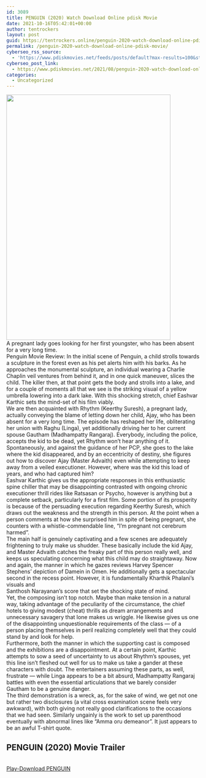 ```yaml
---
id: 3089
title: PENGUIN (2020) Watch Download Online pdisk Movie
date: 2021-10-16T05:42:01+00:00
author: tentrockers
layout: post
guid: https://tentrockers.online/penguin-2020-watch-download-online-pdisk-movie/
permalink: /penguin-2020-watch-download-online-pdisk-movie/
cyberseo_rss_source:
  - 'https://www.pdiskmovies.net/feeds/posts/default?max-results=100&start-index=901'
cyberseo_post_link:
  - https://www.pdiskmovies.net/2021/08/penguin-2020-watch-download-online.html
categories:
  - Uncategorized
---
```

<div class="separator">
  <a href="https://1.bp.blogspot.com/-wZEp82KPDks/YR_-5sjzSMI/AAAAAAAAAUA/13j4s19MC54AdS4UXSaRcrmJn0OHy7UogCLcBGAsYHQ/s1618/p.jpg" imageanchor="1"><img loading="lazy" border="0" data-original-height="1618" data-original-width="1080" height="640" src="https://1.bp.blogspot.com/-wZEp82KPDks/YR_-5sjzSMI/AAAAAAAAAUA/13j4s19MC54AdS4UXSaRcrmJn0OHy7UogCLcBGAsYHQ/w428-h640/p.jpg" width="428" /></a>
</div>

<div>
  <div>
    <span>A pregnant lady goes looking for her first youngster, who has been absent for a very long time.&nbsp;</span>
  </div>
  
  <div>
    <span>Penguin Movie Review: In the initial scene of Penguin, a child strolls towards a sculpture in the forest even as his pet alerts him with his barks. As he approaches the monumental sculpture, an individual wearing a Charlie Chaplin veil ventures from behind it, and in one quick maneuver, slices the child. The killer then, at that point gets the body and strolls into a lake, and for a couple of moments all that we see is the striking visual of a yellow umbrella lowering into a dark lake. With this shocking stretch, chief Eashvar Karthic sets the mind-set of his film viably.&nbsp;</span>
  </div>
  
  <div>
    <span>We are then acquainted with Rhythm (Keerthy Suresh), a pregnant lady, actually conveying the blame of letting down her child, Ajay, who has been absent for a very long time. The episode has reshaped her life, obliterating her union with Raghu (Linga), yet additionally driving her to her current spouse Gautham (Madhampatty Rangaraj). Everybody, including the police, accepts the kid to be dead, yet Rhythm won&#8217;t hear anything of it. Spontaneously, and against the guidance of her PCP, she goes to the lake where the kid disappeared, and by an eccentricity of destiny, she figures out how to discover Ajay (Master Advaith) even while attempting to keep away from a veiled executioner. However, where was the kid this load of years, and who had captured him?&nbsp;</span>
  </div>
  
  <div>
    <span>Eashvar Karthic gives us the appropriate responses in this enthusiastic spine chiller that may be disappointing contrasted with ongoing chronic executioner thrill rides like Ratsasan or Psycho, however is anything but a complete setback, particularly for a first film. Some portion of its prosperity is because of the persuading execution regarding Keerthy Suresh, which draws out the weakness and the strength in this person. At the point when a person comments at how she surprised him in spite of being pregnant, she counters with a whistle-commendable line, &#8220;I&#8217;m pregnant not cerebrum harmed&#8221;.&nbsp;</span>
  </div>
  
  <div>
    <span>The main half is genuinely captivating and a few scenes are adequately frightening to truly make us shudder. These basically include the kid Ajay, and Master Advaith catches the freaky part of this person really well, and keeps us speculating concerning what this child may do straightaway. Now and again, the manner in which he gazes reviews Harvey Spencer Stephens&#8217; depiction of Damein in Omen. He additionally gets a spectacular second in the recess point. However, it is fundamentally Kharthik Phalani&#8217;s visuals and&nbsp;</span>
  </div>
  
  <div>
    <span>Santhosh Narayanan&#8217;s score that set the shocking state of mind.&nbsp;</span>
  </div>
  
  <div>
    <span>Yet, the composing isn&#8217;t top notch. Maybe than make tension in a natural way, taking advantage of the peculiarity of the circumstance, the chief hotels to giving modest (cheat) thrills as dream arrangements and unnecessary savagery that lone makes us wriggle. He likewise gives us one of the disappointing unquestionable requirements of the class — of a person placing themselves in peril realizing completely well that they could stand by and look for help.&nbsp;</span>
  </div>
  
  <div>
    <span>Furthermore, both the manner in which the supporting cast is composed and the exhibitions are a disappointment. At a certain point, Karthic attempts to sow a seed of uncertainty to us about Rhythm&#8217;s spouses, yet this line isn&#8217;t fleshed out well for us to make us take a gander at these characters with doubt. The entertainers assuming these parts, as well, frustrate — while Linga appears to be a bit absurd, Madhampatty Rangaraj battles with even the essential articulations that we barely consider Gautham to be a genuine danger.&nbsp;</span>
  </div>
  
  <div>
    <span>The third demonstration is a wreck, as, for the sake of wind, we get not one but rather two disclosures (a vital cross examination scene feels very awkward), with both giving not really good clarifications to the occasions that we had seen. Similarly ungainly is the work to set up parenthood eventually with abnormal lines like &#8220;Amma oru demeanor&#8221;. It just appears to be an awful T-shirt quote.</span>
  </div>
</div>

<div>
  <h2>
    <span>PENGUIN (2020)&nbsp;Movie Trailer</span>
  </h2>
</div>

  
<a href="https://kofilink.com/1/bnYyaXY5MDAycGNh?dn=1" onclick="window.open('https://kofilink.com/1/bnYyaXY5MDAycGNh?dn=1','popup','width=600,height=600'); return false;" target="popup" rel="noopener"><br /> Play-Download PENGUIN<br /> </a>